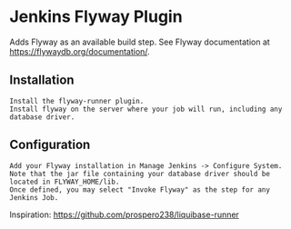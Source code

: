 Jenkins Flyway Plugin
=====================
Adds Flyway as an available build step. See Flyway documentation at https://flywaydb.org/documentation/.

Installation
---
    Install the flyway-runner plugin.
    Install flyway on the server where your job will run, including any database driver.

Configuration
---
    Add your Flyway installation in Manage Jenkins -> Configure System. 
    Note that the jar file containing your database driver should be located in FLYWAY_HOME/lib.
    Once defined, you may select "Invoke Flyway" as the step for any Jenkins Job.

Inspiration: https://github.com/prospero238/liquibase-runner
